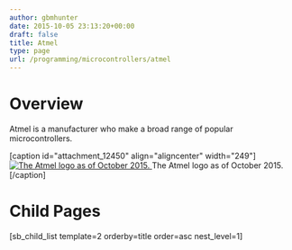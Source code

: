 ```yaml
---
author: gbmhunter
date: 2015-10-05 23:13:20+00:00
draft: false
title: Atmel
type: page
url: /programming/microcontrollers/atmel
---
```


# Overview

Atmel is a manufacturer who make a broad range of popular microcontrollers.

[caption id="attachment_12450" align="aligncenter" width="249"][![The Atmel logo as of October 2015.](/images/2015/10/atmel-logo-2015.png)
](/images/2015/10/atmel-logo-2015.png) The Atmel logo as of October 2015.[/caption]

# Child Pages

[sb_child_list template=2 orderby=title order=asc nest_level=1]
